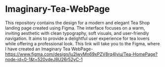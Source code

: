 # Imaginary-Tea-WebPage
This repository contains the design for a modern and elegant Tea Shop landing page created using Figma. The interface focuses on a warm, inviting aesthetic with clean typography, soft visuals, and user-friendly navigation. It aims to provide a delightful user experience for tea lovers while offering a professional look.
This link will take you to the Figma, where I have created an Imaginary Tea WebPage- https://www.figma.com/design/lu2lwvMn69xPZV8rq4lyiu/Tea-HomePage?node-id=0-1&t=520vdeJ8U26r52yC-1
